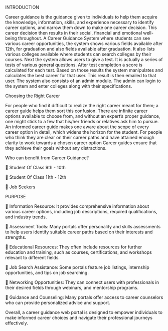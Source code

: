 INTRODUCTION 

Career guidance is the guidance given to individuals to help them acquire the knowledge, 
information, skills, and experience necessary to identify career options, and narrow them down to 
make one career decision. This career decision then results in their social, financial and emotional 
well-being throughout. 
A Career Guidance System where students can see various career opportunities, the system shows 
various fields available after 12th, for graduation and also fields available after graduation. It also 
lists various colleges available where students can search colleges by their courses. Next the 
system allows users to give a test. It is actually a series of tests of various general questions. After 
test completion a score is calculated for each test. Based on those results the system manipulates 
and calculates the best career for that user. This result is then emailed to that user. The system also 
consists of an admin module. The admin can login to the system and enter colleges along with 
their specifications. 

Choosing the Right Career 

For people who find it difficult to realize the right career meant for them; a career guide helps them 
sort this confusion. There are infinite career options available to choose from, and without an 
expert’s proper guidance, one might stick to a few that his/her friends or relatives ask him to 
pursue. An informed career guide makes one aware about the scope of every career option in detail, 
which widens the horizon for the student. For people who think they are clear on their career paths 
and have attained enough clarity to work towards a chosen career option Career guides ensure that 
they achieve their goals without any distractions. 

Who can benefit from Career Guidance? 

 Student Of Class 9th - 10th 

 Student Of Class 11th - 12th 

 Job Seekers

PURPOSE 

 Information Resource: It provides comprehensive information about various career options, 
including job descriptions, required qualifications, and industry trends. 

 Assessment Tools: Many portals offer personality and skills assessments to help users 
identify suitable career paths based on their interests and strengths. 

 Educational Resources: They often include resources for further education and training, such 
as courses, certifications, and workshops relevant to different fields. 

 Job Search Assistance: Some portals feature job listings, internship opportunities, and tips 
on job searching. 

 Networking Opportunities: They can connect users with professionals in their desired fields 
through webinars, and mentorship programs. 

 Guidance and Counseling: Many portals offer access to career counselors who can provide 
personalized advice and support. 

Overall, a career guidance web portal is designed to empower individuals to make informed career 
choices and navigate their professional journeys effectively. 
